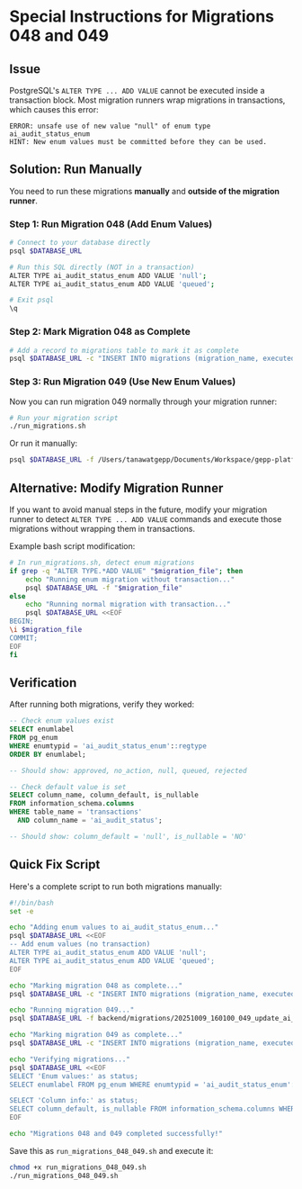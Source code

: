 # Special Instructions for Migrations 048 and 049

## Issue

PostgreSQL's `ALTER TYPE ... ADD VALUE` cannot be executed inside a transaction block. Most migration runners wrap migrations in transactions, which causes this error:

```
ERROR: unsafe use of new value "null" of enum type ai_audit_status_enum
HINT: New enum values must be committed before they can be used.
```

## Solution: Run Manually

You need to run these migrations **manually** and **outside of the migration runner**.

### Step 1: Run Migration 048 (Add Enum Values)

```bash
# Connect to your database directly
psql $DATABASE_URL

# Run this SQL directly (NOT in a transaction)
ALTER TYPE ai_audit_status_enum ADD VALUE 'null';
ALTER TYPE ai_audit_status_enum ADD VALUE 'queued';

# Exit psql
\q
```

### Step 2: Mark Migration 048 as Complete

```bash
# Add a record to migrations table to mark it as complete
psql $DATABASE_URL -c "INSERT INTO migrations (migration_name, executed_at) VALUES ('20251009_160000_048_add_queued_null_to_ai_audit_status.sql', NOW()) ON CONFLICT DO NOTHING;"
```

### Step 3: Run Migration 049 (Use New Enum Values)

Now you can run migration 049 normally through your migration runner:

```bash
# Run your migration script
./run_migrations.sh
```

Or run it manually:

```bash
psql $DATABASE_URL -f /Users/tanawatgepp/Documents/Workspace/gepp-platform/backend/migrations/20251009_160100_049_update_ai_audit_status_default.sql
```

## Alternative: Modify Migration Runner

If you want to avoid manual steps in the future, modify your migration runner to detect `ALTER TYPE ... ADD VALUE` commands and execute those migrations without wrapping them in transactions.

Example bash script modification:

```bash
# In run_migrations.sh, detect enum migrations
if grep -q "ALTER TYPE.*ADD VALUE" "$migration_file"; then
    echo "Running enum migration without transaction..."
    psql $DATABASE_URL -f "$migration_file"
else
    echo "Running normal migration with transaction..."
    psql $DATABASE_URL <<EOF
BEGIN;
\i $migration_file
COMMIT;
EOF
fi
```

## Verification

After running both migrations, verify they worked:

```sql
-- Check enum values exist
SELECT enumlabel
FROM pg_enum
WHERE enumtypid = 'ai_audit_status_enum'::regtype
ORDER BY enumlabel;

-- Should show: approved, no_action, null, queued, rejected

-- Check default value is set
SELECT column_name, column_default, is_nullable
FROM information_schema.columns
WHERE table_name = 'transactions'
  AND column_name = 'ai_audit_status';

-- Should show: column_default = 'null', is_nullable = 'NO'
```

## Quick Fix Script

Here's a complete script to run both migrations manually:

```bash
#!/bin/bash
set -e

echo "Adding enum values to ai_audit_status_enum..."
psql $DATABASE_URL <<EOF
-- Add enum values (no transaction)
ALTER TYPE ai_audit_status_enum ADD VALUE 'null';
ALTER TYPE ai_audit_status_enum ADD VALUE 'queued';
EOF

echo "Marking migration 048 as complete..."
psql $DATABASE_URL -c "INSERT INTO migrations (migration_name, executed_at) VALUES ('20251009_160000_048_add_queued_null_to_ai_audit_status.sql', NOW()) ON CONFLICT DO NOTHING;"

echo "Running migration 049..."
psql $DATABASE_URL -f backend/migrations/20251009_160100_049_update_ai_audit_status_default.sql

echo "Marking migration 049 as complete..."
psql $DATABASE_URL -c "INSERT INTO migrations (migration_name, executed_at) VALUES ('20251009_160100_049_update_ai_audit_status_default.sql', NOW()) ON CONFLICT DO NOTHING;"

echo "Verifying migrations..."
psql $DATABASE_URL <<EOF
SELECT 'Enum values:' as status;
SELECT enumlabel FROM pg_enum WHERE enumtypid = 'ai_audit_status_enum'::regtype ORDER BY enumlabel;

SELECT 'Column info:' as status;
SELECT column_default, is_nullable FROM information_schema.columns WHERE table_name = 'transactions' AND column_name = 'ai_audit_status';
EOF

echo "Migrations 048 and 049 completed successfully!"
```

Save this as `run_migrations_048_049.sh` and execute it:

```bash
chmod +x run_migrations_048_049.sh
./run_migrations_048_049.sh
```
